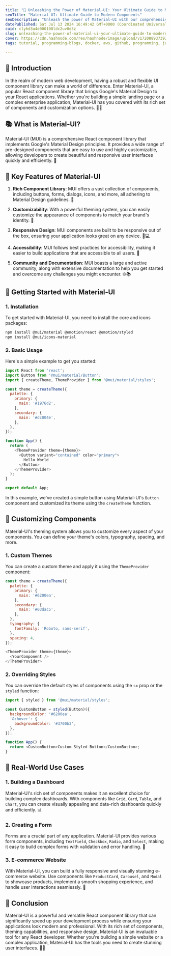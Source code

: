 ```yaml
---
title: "🌟 Unleashing the Power of Material-UI: Your Ultimate Guide to Modern UI Components 🎨✨"
seoTitle: "Material-UI: Ultimate Guide to Modern Components"
seoDescription: "Unleash the power of Material-UI with our comprehensive guide to creating modern, responsive, and customizable React applications"
datePublished: Sat Jul 13 2024 16:49:42 GMT+0000 (Coordinated Universal Time)
cuid: clykd3u4e000108ldc2uv0e3z
slug: unleashing-the-power-of-material-ui-your-ultimate-guide-to-modern-ui-components
cover: https://cdn.hashnode.com/res/hashnode/image/upload/v1720889373928/05da3865-0858-4100-a32b-1d46d57a998b.png
tags: tutorial, programming-blogs, docker, aws, github, programming, javascript, python, web-development, nodejs, webdev, developer, reactjs, typescript, devops

---
```


## 🌟 Introduction

In the realm of modern web development, having a robust and flexible UI component library can make a world of difference. Enter Material-UI, a popular React component library that brings Google's Material Design to your React applications. Whether you're building a simple landing page or a complex enterprise application, Material-UI has you covered with its rich set of components and customization options. 🌈✨

## 📚 What is Material-UI?

Material-UI (MUI) is a comprehensive React component library that implements Google's Material Design principles. It provides a wide range of pre-designed components that are easy to use and highly customizable, allowing developers to create beautiful and responsive user interfaces quickly and efficiently. 🚀

## 🌟 Key Features of Material-UI

1. **Rich Component Library**: MUI offers a vast collection of components, including buttons, forms, dialogs, icons, and more, all adhering to Material Design guidelines. 🧩
    
2. **Customizability**: With a powerful theming system, you can easily customize the appearance of components to match your brand's identity. 🎨
    
3. **Responsive Design**: MUI components are built to be responsive out of the box, ensuring your application looks great on any device. 📱💻
    
4. **Accessibility**: MUI follows best practices for accessibility, making it easier to build applications that are accessible to all users. 🦾
    
5. **Community and Documentation**: MUI boasts a large and active community, along with extensive documentation to help you get started and overcome any challenges you might encounter. 🌐📚
    

## 🚀 Getting Started with Material-UI

### 1\. Installation

To get started with Material-UI, you need to install the core and icons packages:

```bash
npm install @mui/material @emotion/react @emotion/styled
npm install @mui/icons-material
```

### 2\. Basic Usage

Here's a simple example to get you started:

```javascript
import React from 'react';
import Button from '@mui/material/Button';
import { createTheme, ThemeProvider } from '@mui/material/styles';

const theme = createTheme({
  palette: {
    primary: {
      main: '#1976d2',
    },
    secondary: {
      main: '#dc004e',
    },
  },
});

function App() {
  return (
    <ThemeProvider theme={theme}>
      <Button variant="contained" color="primary">
        Hello World
      </Button>
    </ThemeProvider>
  );
}

export default App;
```

In this example, we've created a simple button using Material-UI's `Button` component and customized its theme using the `createTheme` function.

## 🎨 Customizing Components

Material-UI's theming system allows you to customize every aspect of your components. You can define your theme's colors, typography, spacing, and more.

### 1\. Custom Themes

You can create a custom theme and apply it using the `ThemeProvider` component:

```javascript
const theme = createTheme({
  palette: {
    primary: {
      main: '#6200ea',
    },
    secondary: {
      main: '#03dac5',
    },
  },
  typography: {
    fontFamily: 'Roboto, sans-serif',
  },
  spacing: 4,
});

<ThemeProvider theme={theme}>
  <YourComponent />
</ThemeProvider>
```

### 2\. Overriding Styles

You can override the default styles of components using the `sx` prop or the `styled` function:

```javascript
import { styled } from '@mui/material/styles';

const CustomButton = styled(Button)({
  backgroundColor: '#6200ea',
  '&:hover': {
    backgroundColor: '#3700b3',
  },
});

function App() {
  return <CustomButton>Custom Styled Button</CustomButton>;
}
```

## 🌟 Real-World Use Cases

### 1\. Building a Dashboard

Material-UI's rich set of components makes it an excellent choice for building complex dashboards. With components like `Grid`, `Card`, `Table`, and `Chart`, you can create visually appealing and data-rich dashboards quickly and efficiently. 📊

### 2\. Creating a Form

Forms are a crucial part of any application. Material-UI provides various form components, including `TextField`, `Checkbox`, `Radio`, and `Select`, making it easy to build complex forms with validation and error handling. 📝

### 3\. E-commerce Website

With Material-UI, you can build a fully responsive and visually stunning e-commerce website. Use components like `ProductCard`, `Carousel`, and `Modal` to showcase products, implement a smooth shopping experience, and handle user interactions seamlessly. 🛒

## 🌟 Conclusion

Material-UI is a powerful and versatile React component library that can significantly speed up your development process while ensuring your applications look modern and professional. With its rich set of components, theming capabilities, and responsive design, Material-UI is an invaluable tool for any React developer. Whether you're building a simple website or a complex application, Material-UI has the tools you need to create stunning user interfaces. 🎉🚀